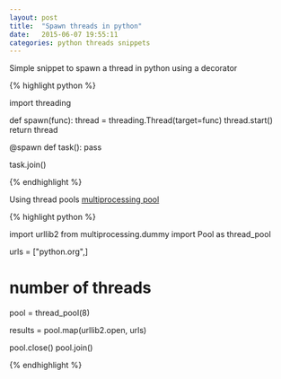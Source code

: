 ```yaml
---
layout: post
title:  "Spawn threads in python"
date:   2015-06-07 19:55:11
categories: python threads snippets
---
```

Simple snippet to spawn a thread in python using a decorator

{% highlight python %}

import threading


def spawn(func):
    thread = threading.Thread(target=func)
    thread.start()
    return thread

@spawn
def task():
    pass

task.join()

{% endhighlight %}


Using thread pools [multiprocessing pool](https://docs.python.org/dev/library/multiprocessing.html#multiprocessing.pool.Pool)

{% highlight python %}

import urllib2
from multiprocessing.dummy import Pool as thread_pool


urls = ["python.org",]

# number of threads
pool = thread_pool(8)

results = pool.map(urllib2.open, urls)

pool.close()
pool.join()

{% endhighlight %}